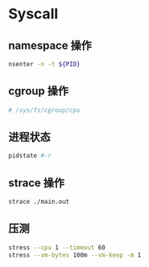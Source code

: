 # Syscall

## namespace 操作
```bash
nsenter -n -t ${PID}
```

## cgroup 操作
```bash
# /sys/fs/cgroup/cpu
```

## 进程状态
```bash
pidstate #-r 
```

## strace 操作
```bash
strace ./main.out
```

## 压测
```bash
stress --cpu 1 --timeout 60
stress --vm-bytes 100m --vm-keep -m 1
```
